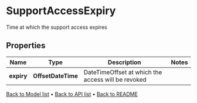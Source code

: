 

# SupportAccessExpiry

Time at which the support access expires

## Properties

| Name | Type | Description | Notes |
|------------ | ------------- | ------------- | -------------|
|**expiry** | **OffsetDateTime** | DateTimeOffset at which the access will be revoked |  |



[Back to Model list](../README.md#documentation-for-models) &#8226; [Back to API list](../README.md#documentation-for-api-endpoints) &#8226; [Back to README](../README.md)


